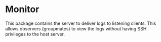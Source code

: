 # Monitor

This package contains the server to deliver logs to listening clients. This allows observers (groupmates) to
view the logs without having SSH privileges to the host server.